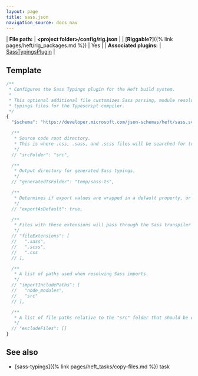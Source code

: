 ```yaml
---
layout: page
title: sass.json
navigation_source: docs_nav
---
```


| **File path:** | **&lt;project folder&gt;/config/rig.json** |
| [**Riggable?**]({% link pages/heft/rig_packages.md %}) | Yes |
| **Associated plugins:** | [SassTypingsPlugin](https://github.com/microsoft/rushstack/blob/master/apps/heft/src/plugins/SassTypingsPlugin/SassTypingsPlugin.ts) |

## Template

```js
/**
 * Configures the Sass Typings plugin for the Heft build system.
 *
 * This optional additional file customizes Sass parsing, module resolution, and emitting of
 * typings files for the Typescript compiler.
 */
{
  "$schema": "https://developer.microsoft.com/json-schemas/heft/sass.schema.json"

  /**
   * Source code root directory.
   * This is where .css, .sass, and .scss files will be searched for to generate typings.
   */
  // "srcFolder": "src",

  /**
   * Output directory for generated Sass typings.
   */
  // "generatedTsFolder": "temp/sass-ts",

  /**
   * Determines if export values are wrapped in a default property, or not.
   */
  // "exportAsDefault": true,

  /**
   * Files with these extensions will pass through the Sass transpiler for typings generation.
   */
  // "fileExtensions": [
  //   ".sass",
  //   ".scss",
  //   ".css
  // ],

  /**
   * A list of paths used when resolving Sass imports.
   */
  // "importIncludePaths": [
  //   "node_modules",
  //   "src"
  // ],

  /**
   * A list of file paths relative to the "src" folder that should be excluded from typings generation.
   */
  // "excludeFiles": []
}
```

## See also

- [sass-typings]({% link pages/heft_tasks/copy-files.md %}) task
